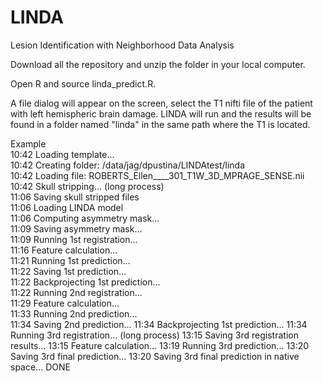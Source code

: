 # LINDA
Lesion Identification with Neighborhood Data Analysis  
  
Download all the repository and unzip the folder in your local computer.  
  
Open R and source linda_predict.R.  
  
A file dialog will appear on the screen, select the T1 nifti file of the patient with left hemispheric brain damage.
LINDA will run and the results will be found in a folder named "linda" in the same path where the T1 is located.  
  
Example  
10:42 Loading template...  
10:42 Creating folder: /data/jag/dpustina/LINDAtest/linda  
10:42 Loading file: ROBERTS_Ellen____301_T1W_3D_MPRAGE_SENSE.nii  
10:42 Skull stripping... (long process)  
11:06 Saving skull stripped files  
11:06 Loading LINDA model  
11:06 Computing asymmetry mask...  
11:09 Saving asymmetry mask...   
11:09 Running 1st registration...   
11:16 Feature calculation...   
11:21 Running 1st prediction...   
11:22 Saving 1st prediction...   
11:22 Backprojecting 1st prediction...   
11:22 Running 2nd registration...   
11:29 Feature calculation...   
11:33 Running 2nd prediction...   
11:34 Saving 2nd prediction... 
11:34 Backprojecting 1st prediction... 
11:34 Running 3rd registration... (long process)
13:15 Saving 3rd registration results... 
13:15 Feature calculation... 
13:19 Running 3rd prediction... 
13:20 Saving 3rd final prediction... 
13:20 Saving 3rd final prediction in native space... 
DONE
